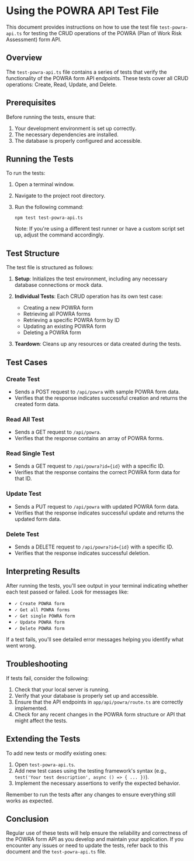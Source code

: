 # Using the POWRA API Test File

This document provides instructions on how to use the test file `test-powra-api.ts` for testing the CRUD operations of the POWRA (Plan of Work Risk Assessment) form API.

## Overview

The `test-powra-api.ts` file contains a series of tests that verify the functionality of the POWRA form API endpoints. These tests cover all CRUD operations: Create, Read, Update, and Delete.

## Prerequisites

Before running the tests, ensure that:

1. Your development environment is set up correctly.
2. The necessary dependencies are installed.
3. The database is properly configured and accessible.

## Running the Tests

To run the tests:

1. Open a terminal window.
2. Navigate to the project root directory.
3. Run the following command:

   ```
   npm test test-powra-api.ts
   ```

   Note: If you're using a different test runner or have a custom script set up, adjust the command accordingly.

## Test Structure

The test file is structured as follows:

1. **Setup**: Initializes the test environment, including any necessary database connections or mock data.

2. **Individual Tests**: Each CRUD operation has its own test case:
   - Creating a new POWRA form
   - Retrieving all POWRA forms
   - Retrieving a specific POWRA form by ID
   - Updating an existing POWRA form
   - Deleting a POWRA form

3. **Teardown**: Cleans up any resources or data created during the tests.

## Test Cases

### Create Test
- Sends a POST request to `/api/powra` with sample POWRA form data.
- Verifies that the response indicates successful creation and returns the created form data.

### Read All Test
- Sends a GET request to `/api/powra`.
- Verifies that the response contains an array of POWRA forms.

### Read Single Test
- Sends a GET request to `/api/powra?id={id}` with a specific ID.
- Verifies that the response contains the correct POWRA form data for that ID.

### Update Test
- Sends a PUT request to `/api/powra` with updated POWRA form data.
- Verifies that the response indicates successful update and returns the updated form data.

### Delete Test
- Sends a DELETE request to `/api/powra?id={id}` with a specific ID.
- Verifies that the response indicates successful deletion.

## Interpreting Results

After running the tests, you'll see output in your terminal indicating whether each test passed or failed. Look for messages like:

- `✓ Create POWRA form`
- `✓ Get all POWRA forms`
- `✓ Get single POWRA form`
- `✓ Update POWRA form`
- `✓ Delete POWRA form`

If a test fails, you'll see detailed error messages helping you identify what went wrong.

## Troubleshooting

If tests fail, consider the following:

1. Check that your local server is running.
2. Verify that your database is properly set up and accessible.
3. Ensure that the API endpoints in `app/api/powra/route.ts` are correctly implemented.
4. Check for any recent changes in the POWRA form structure or API that might affect the tests.

## Extending the Tests

To add new tests or modify existing ones:

1. Open `test-powra-api.ts`.
2. Add new test cases using the testing framework's syntax (e.g., `test('Your test description', async () => { ... })`).
3. Implement the necessary assertions to verify the expected behavior.

Remember to run the tests after any changes to ensure everything still works as expected.

## Conclusion

Regular use of these tests will help ensure the reliability and correctness of the POWRA form API as you develop and maintain your application. If you encounter any issues or need to update the tests, refer back to this document and the `test-powra-api.ts` file.
